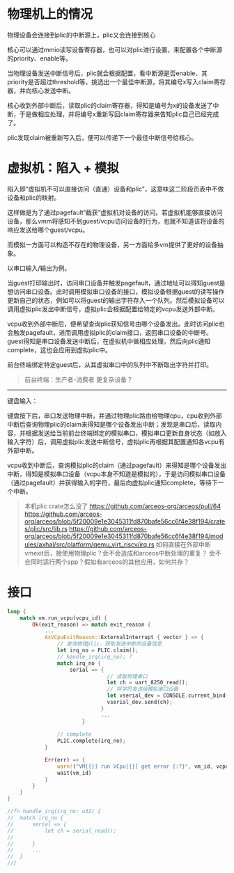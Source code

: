 
# 物理机上的情况

物理设备会连接到plic的中断源上，plic又会连接到核心

核心可以通过mmio读写设备寄存器，也可以对plic进行设置，来配置各个中断源的priority、enable等。

当物理设备发送中断信号后，plic就会根据配置，看中断源是否enable、其priority是否超过threshold等，挑选出一个最佳中断源，将其编号x写入claim寄存器，并向核心发送中断。

核心收到外部中断后，读取plic的claim寄存器，得知是编号为x的设备发送了中断，于是做相应处理，并将编号x重新写回claim寄存器来告知plic自己已经完成了。

plic发现claim被重新写入后，便可以传递下一个最佳中断信号给核心。





# 虚拟机：陷入 + 模拟

陷入即“虚拟机不可以直接访问（直通）设备和plic”，这意味这二阶段页表中不做设备和plic的映射。

这样做是为了通过pagefault“截获”虚拟机对设备的访问。若虚拟机能够直接访问设备，那么vmm将感知不到guest/vcpu访问设备的行为，也就不知道该将设备的响应发送给哪个guest/vcpu。

而模拟一方面可以构造不存在的物理设备，另一方面给多vm提供了更好的设备抽象。


以串口输入/输出为例。

当guest打印输出时，访问串口设备并触发pagefault，通过地址可以得知guest是想访问串口设备。此时调用模拟串口设备的接口，模拟设备根据guest的读写操作更新自己的状态，例如可以将guest的输出字符存入一个队列。然后模拟设备可以调用虚拟plic发出中断信号，虚拟plic会根据配置给特定的vcpu发送外部中断。

vcpu收到外部中断后，便希望查询plic获知信号由哪个设备发出。此时访问plic也会触发pagefault，进而调用虚拟plic的claim接口，返回串口设备的中断号。guest得知是串口设备发送中断后，在虚拟机中做相应处理，然后向plic通知complete，这也会应用到虚拟plic中。

前台终端绑定特定guest后，从其虚拟串口中的队列中不断取出字符并打印。



>前台终端：生产者-消费者
>更复杂设备？


---

键盘输入：

键盘按下后，串口发送物理中断，并通过物理plic路由给物理cpu，cpu收到外部中断后查询物理plic的claim来得知是哪个设备发出中断；发现是串口后，读取内容，并根据发送给当前前台终端绑定的模拟串口，模拟串口更新自身状态（如放入输入字符）后，调用虚拟plic发送中断信号，虚拟plic再根据其配置通知各vcpu有外部中断。

vcpu收到中断后，查询模拟plic的claim（通过pagefault）来得知是哪个设备发出中断，得知是模拟串口设备（vcpu本身不知道是模拟的），于是访问模拟串口设备（通过pagefault）并获得输入的字符，最后向虚拟plic通知complete，等待下一个中断。



>本机plic
>crate怎么没了
>https://github.com/arceos-org/arceos/pull/64
>https://github.com/arceos-org/arceos/blob/5f20009e1e3045311fd870bafe56cc6f4e38f194/crates/plic/src/lib.rs
>https://github.com/arceos-org/arceos/blob/5f20009e1e3045311fd870bafe56cc6f4e38f194/modules/axhal/src/platform/qemu_virt_riscv/irq.rs
>如何直接在外部中断vmexit后，接使用物理plic？会不会造成和arceos中断处理的重复？
>会不会同时运行两个app？假如有arceos的其他应用，如何共存？



# 接口

```rust
loop {
    match vm.run_vcpu(vcpu_id) {
        Ok(exit_reason) => match exit_reason {
            ...
            AxVCpuExitReason::ExternalInterrupt { vector } => {
                // 查询物理plic，获取发送中断的设备信息
                let irq_no = PLIC.claim();
                // handle_irq(irq_no); ?
                match irq_no {
                    serial => {
          						// 读取物理串口
          						let ch = uart_8250_read();
          						// 将字符发送给模拟串口设备
          						let vserial_dev = CONSOLE.current_bind();
          						vserial_dev.send(ch);
        					  }
        					  ...
				        }
				
                // complete
                PLIC.complete(irq_no);
            }

            Err(err) => {
                warn!("VM[{}] run VCpu[{}] get error {:?}", vm_id, vcpu_id, err);
                wait(vm_id)
            }
        }
    }
}

//fn handle_irq(irq_no: u32) {
//	match irq_no {
//		serial => {
//			let ch = serial_read();
//			
//		}
//		...
//	}
//}
```



